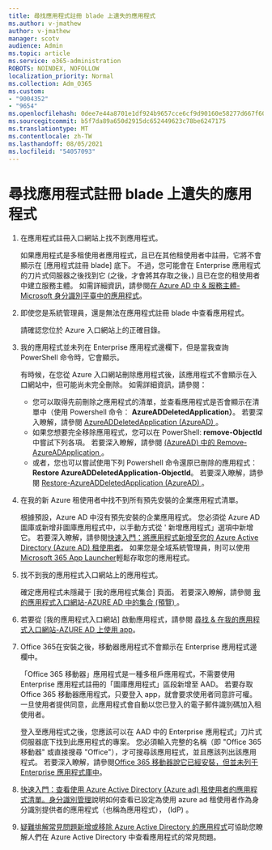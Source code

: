 ```yaml
---
title: 尋找應用程式註冊 blade 上遺失的應用程式
ms.author: v-jmathew
author: v-jmathew
manager: scotv
audience: Admin
ms.topic: article
ms.service: o365-administration
ROBOTS: NOINDEX, NOFOLLOW
localization_priority: Normal
ms.collection: Adm_O365
ms.custom:
- "9004352"
- "9654"
ms.openlocfilehash: 0dee7e44a8701e1df924b9657cce6cf9d90160e58277d667f6069a4cbcf87ce5
ms.sourcegitcommit: b5f7da89a650d2915dc652449623c78be6247175
ms.translationtype: MT
ms.contentlocale: zh-TW
ms.lasthandoff: 08/05/2021
ms.locfileid: "54057093"
---
```

# <a name="find-missing-applications-on-app-registration-blade"></a>尋找應用程式註冊 blade 上遺失的應用程式

1. 在應用程式註冊入口網站上找不到應用程式。

    如果應用程式是多租使用者應用程式，且已在其他租使用者中註冊，它將不會顯示在 [應用程式註冊 blade] 底下。 不過，您可能會在 Enterprise 應用程式的刀片式伺服器之後找到它 (之後，才會將其存取之後，) 且已在您的租使用者中建立服務主體。 如需詳細資訊，請參閱[在 Azure AD 中 & 服務主體-Microsoft 身分識別平臺中的應用程式](https://docs.microsoft.com/azure/active-directory/develop/app-objects-and-service-principals)。
2. 即使您是系統管理員，還是無法在應用程式註冊 blade 中查看應用程式。

    請確認您位於 Azure 入口網站上的正確目錄。
3. 我的應用程式並未列在 Enterprise 應用程式邊欄下，但是當我查詢 PowerShell 命令時，它會顯示。

    有時候，在您從 Azure 入口網站刪除應用程式後，該應用程式不會顯示在入口網站中，但可能尚未完全刪除。 如需詳細資訊，請參閱：
    - 您可以取得先前刪除之應用程式的清單，並查看應用程式是否會顯示在清單中（使用 Powershell 命令： **AzureADDeletedApplication）**。 若要深入瞭解，請參閱 [AzureADDeletedApplication (AzureAD) ](https://docs.microsoft.com/powershell/module/azuread/get-azureaddeletedapplication)。
    - 如果您想要完全移除應用程式，您可以在 PowerShell: **remove-ObjectId** 中嘗試下列各項。 若要深入瞭解，請參閱 [ (AzureAD) 中的 Remove-AzureADApplication ](https://docs.microsoft.com/powershell/module/azuread/remove-azureadapplication)。
    - 或者，您也可以嘗試使用下列 Powershell 命令還原已刪除的應用程式： **Restore AzureADDeletedApplication-ObjectId**。 若要深入瞭解，請參閱 [Restore-AzureADDeletedApplication (AzureAD) ](https://docs.microsoft.com/powershell/module/azuread/restore-azureaddeletedapplication)。
4. 在我的新 Azure 租使用者中找不到所有預先安裝的企業應用程式清單。

    根據預設，Azure AD 中沒有預先安裝的企業應用程式。 您必須從 Azure AD 圖庫或新增非圖庫應用程式中，以手動方式從 ' 新增應用程式」選項中新增它。 若要深入瞭解，請參閱[快速入門：將應用程式新增至您的 Azure Active Directory (Azure AD) 租使用者](https://docs.microsoft.com/azure/active-directory/manage-apps/add-application-portal)。
    如果您是全域系統管理員，則可以使用[Microsoft 365 App Launcher](https://docs.microsoft.com/microsoft-365/admin/manage/customize-the-app-launcher)輕鬆存取您的應用程式。
5. 找不到我的應用程式入口網站上的應用程式。

    確定應用程式未隱藏于 [我的應用程式集合] 頁面。 若要深入瞭解，請參閱 [我的應用程式入口網站-AZURE AD 中的集合 (預覽) ](https://docs.microsoft.com/azure/active-directory/user-help/my-apps-portal-user-collections)。
6. 若要從 [我的應用程式入口網站] 啟動應用程式，請參閱 [尋找 & 在我的應用程式入口網站-AZURE AD 上使用 app](https://docs.microsoft.com/azure/active-directory/user-help/my-apps-portal-end-user-access)。
7. Office 365在安裝之後，移動器應用程式不會顯示在 Enterprise 應用程式邊欄中。

    「Office 365 移動器」應用程式是一種多租戶應用程式，不需要使用 Enterprise 應用程式註冊的「圖庫應用程式」區段新增至 AAD。 若要存取 Office 365 移動器應用程式，只要登入 app，就會要求使用者同意許可權。 一旦使用者提供同意，此應用程式會自動以您已登入的電子郵件識別碼加入租使用者。

    登入至應用程式之後，您應該可以在 AAD 中的 Enterprise 應用程式」刀片式伺服器底下找到此應用程式的專案。 您必須輸入完整的名稱（即 "Office 365 移動器" 或直接搜尋 "Office"），才可搜尋該應用程式，並且應該列出該應用程式。 若要深入瞭解，請參閱[Office 365 移動器說它已經安裝，但並未列于 Enterprise 應用程式庫中](https://docs.microsoft.com/answers/questions/30186/office-365-mover-says-its-already-installed-but-it.html)。
8. [快速入門：查看使用 Azure Active Directory (Azure ad) 租使用者的應用程式清單。身分識別管理](https://docs.microsoft.com/azure/active-directory/manage-apps/view-applications-portal)說明如何查看已設定為使用 azure ad 租使用者作為身分識別提供者的應用程式（也稱為應用程式）， (IdP) 。
9. [疑難排解常見問題新增或移除 Azure Active Directory 的應用程式](https://docs.microsoft.com/azure/active-directory/manage-apps/troubleshoot-adding-apps)可協助您瞭解人們在 Azure Active Directory 中查看應用程式的常見問題。
